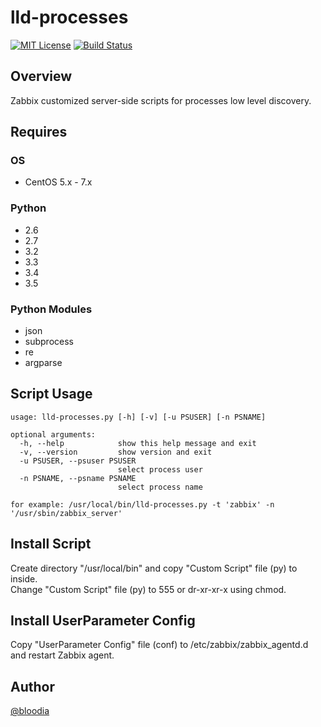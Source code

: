 # lld-processes
[![MIT License](http://img.shields.io/badge/license-MIT-blue.svg?style=flat)](https://github.com/bloodia/Zabbix-LLD-Processes/blob/master/LICENSE)
[![Build Status](https://travis-ci.org/bloodia/Zabbix-LLD-Processes.svg?branch=master)](https://travis-ci.org/bloodia/Zabbix-LLD-Processes)

## Overview
Zabbix customized server-side scripts for processes low level discovery.

## Requires
### OS
- CentOS 5.x - 7.x

### Python
- 2.6
- 2.7
- 3.2
- 3.3
- 3.4
- 3.5

### Python Modules
- json
- subprocess
- re
- argparse

## Script Usage
```
usage: lld-processes.py [-h] [-v] [-u PSUSER] [-n PSNAME]

optional arguments:
  -h, --help            show this help message and exit
  -v, --version         show version and exit
  -u PSUSER, --psuser PSUSER
                        select process user
  -n PSNAME, --psname PSNAME
                        select process name

for example: /usr/local/bin/lld-processes.py -t 'zabbix' -n '/usr/sbin/zabbix_server'
```

## Install Script
Create directory "/usr/local/bin" and copy "Custom Script" file (py) to inside.  
Change "Custom Script" file (py) to 555 or dr-xr-xr-x using chmod.  

## Install UserParameter Config
Copy "UserParameter Config" file (conf) to /etc/zabbix/zabbix_agentd.d and restart Zabbix agent.  

## Author
[@bloodia](https://twitter.com/bloodiadotnet)
